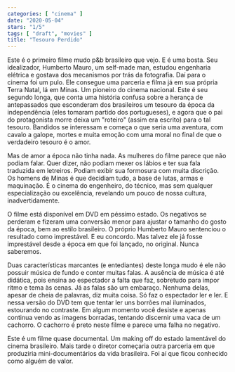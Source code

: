 ```yaml
---
categories: [ "cinema" ]
date: "2020-05-04"
stars: "1/5"
tags: [ "draft", "movies" ]
title: "Tesouro Perdido"
---
```

Este é o primeiro filme mudo p&b brasileiro que vejo. E é uma bosta. Seu
idealizador, Humberto Mauro, um self-made man, estudou engenharia
elétrica e gostava dos mecanismos por trás da fotografia. Daí para
o cinema foi um pulo. Ele consegue uma parceria e filma já em sua
própria Terra Natal, lá em Minas. Um pioneiro do cinema nacional. Este
é seu segundo longa, que conta uma história confusa sobre a herança
de antepassados que esconderam dos brasileiros um tesouro da época da
independência (eles tomaram partido dos portugueses), e agora que o
pai do protagonista morre deixa um "roteiro" (assim era escrito) para o
tal tesouro. Bandidos se interessam e começa o que seria uma aventura,
com cavalo a galope, mortes e muita emoção com uma moral no final de
que o verdadeiro tesouro é o amor.

Mas de amor a época não tinha nada. As mulheres do filme parece que
não podiam falar. Quer dizer, não podiam mexer os lábios e ter sua
fala traduzida em letreiros. Podiam exibir sua formosura com muita
discrição. Os homens de Minas é que decidiam tudo, a base de lutas,
armas e maquinação. É o cinema do engenheiro, do técnico, mas sem
qualquer especialização ou excelência, revelando um pouco de nossa
cultura, inadvertidamente.

O filme está disponível em DVD em péssimo estado. Os negativos se
perderam e fizeram uma conversão menor para ajustar o tamanho do gosto
da época, bem ao estilo brasileiro. O próprio Humberto Mauro sentenciou
o resultado como imprestável. E eu concordo. Mas talvez ele já fosse
imprestável desde a época em que foi lançado, no original. Nunca
saberemos.

Duas características marcantes (e entediantes) deste longa mudo é
ele não possuir música de fundo e conter muitas falas. A ausência
de música é até didática, pois ensina ao espectador a falta que
faz, sobretudo para impor ritmo e tema às cenas. Já as falas são
um embaraço. Nenhuma delas, apesar de cheia de palavras, diz muita
coisa. Só faz o espectador ler e ler. E nessa versão do DVD tem que
tentar ler uns borrões mal iluminados, estourando no contraste. Em
algum momento você desiste e apenas continua vendo as imagens borradas,
tentando discernir uma vaca de um cachorro. O cachorro é preto neste
filme e parece uma falha no negativo.

Este é um filme quase documental. Um making off do estado lamentável
do cinema brasileiro. Mais tarde o diretor começaria outra parceria
em que produziria mini-documentários da vida brasileira. Foi aí que
ficou conhecido como alguém de valor.
